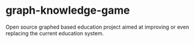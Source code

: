 # graph-knowledge-game
Open source graphed based education project aimed at improving or even replacing the current education system.
